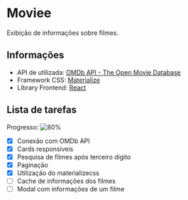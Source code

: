 # Moviee
Exibição de informações sobre filmes.

## Informações
* API de utilizada: [OMDb API - The Open Movie Database](http://www.omdbapi.com/)
* Framework CSS: [Materialize](https://materializecss.com/)
* Library Frontend: [React](https://reactjs.org/)

## Lista de tarefas  
Progresso: ![80%](https://progress-bar.dev/80/)
- [x] Conexão com OMDb API
- [x] Cards responsíveis
- [x] Pesquisa de filmes após terceiro dígito
- [x] Paginação
- [x] Utilização do materializecss
- [ ] Cache de informações dos filmes
- [ ] Modal com informações de um filme
